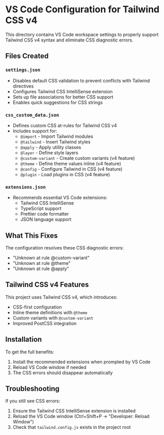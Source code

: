 # VS Code Configuration for Tailwind CSS v4

This directory contains VS Code workspace settings to properly support Tailwind CSS v4 syntax and eliminate CSS diagnostic errors.

## Files Created

### `settings.json`
- Disables default CSS validation to prevent conflicts with Tailwind directives
- Configures Tailwind CSS IntelliSense extension
- Sets up file associations for better CSS support
- Enables quick suggestions for CSS strings

### `css_custom_data.json`
- Defines custom CSS at-rules for Tailwind CSS v4
- Includes support for:
  - `@import` - Import Tailwind modules
  - `@tailwind` - Insert Tailwind styles
  - `@apply` - Apply utility classes
  - `@layer` - Define style layers
  - `@custom-variant` - Create custom variants (v4 feature)
  - `@theme` - Define theme values inline (v4 feature)
  - `@config` - Configure Tailwind in CSS (v4 feature)
  - `@plugin` - Load plugins in CSS (v4 feature)

### `extensions.json`
- Recommends essential VS Code extensions:
  - Tailwind CSS IntelliSense
  - TypeScript support
  - Prettier code formatter
  - JSON language support

## What This Fixes

The configuration resolves these CSS diagnostic errors:
- "Unknown at rule @custom-variant"
- "Unknown at rule @theme"
- "Unknown at rule @apply"

## Tailwind CSS v4 Features

This project uses Tailwind CSS v4, which introduces:
- CSS-first configuration
- Inline theme definitions with `@theme`
- Custom variants with `@custom-variant`
- Improved PostCSS integration

## Installation

To get the full benefits:
1. Install the recommended extensions when prompted by VS Code
2. Reload VS Code window if needed
3. The CSS errors should disappear automatically

## Troubleshooting

If you still see CSS errors:
1. Ensure the Tailwind CSS IntelliSense extension is installed
2. Reload the VS Code window (Ctrl+Shift+P → "Developer: Reload Window")
3. Check that `tailwind.config.js` exists in the project root